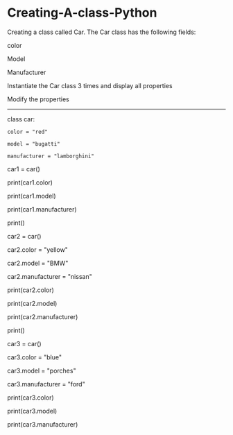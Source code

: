 # Creating-A-class-Python

Creating a class called Car. The Car class has the following fields:

color

Model

Manufacturer

Instantiate the Car class 3 times and display all properties

Modify the properties

-------------------------------------------------------------------------

class car:

    color = "red"
    
    model = "bugatti"
    
    manufacturer = "lamborghini"


car1 = car()

print(car1.color)

print(car1.model)

print(car1.manufacturer)


print()

car2 = car()

car2.color = "yellow"

car2.model = "BMW"

car2.manufacturer = "nissan"

print(car2.color)

print(car2.model)

print(car2.manufacturer)


print()

car3 = car()

car3.color = "blue"

car3.model = "porches"

car3.manufacturer = "ford"

print(car3.color)

print(car3.model)

print(car3.manufacturer)
